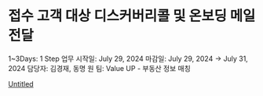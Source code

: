 # 접수 고객 대상 디스커버리콜 및 온보딩 메일 전달

1~3Days: 1 Step
업무 시작일: July 29, 2024
마감일: July 29, 2024 → July 31, 2024
담당자: 김경재, 동명 원
팀: Value UP - 부동산 정보 매칭

[Untitled](Untitled%20158e98ce7f71811aa962de168dcfe103.csv)